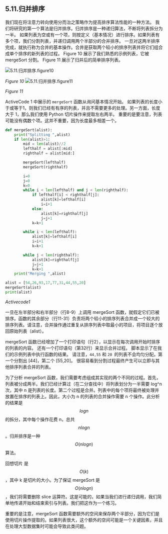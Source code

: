 ## 5.11.归并排序

我们现在将注意力转向使用分而治之策略作为提高排序算法性能的一种方法。 我们将研究的第一个算法是归并排序。归并排序是一种递归算法，不断将列表拆分为一半。 如果列表为空或有一个项，则按定义（基本情况）进行排序。如果列表有多个项，我们分割列表，并递归调用两个半部分的合并排序。 一旦对这两半排序完成，就执行称为合并的基本操作。合并是获取两个较小的排序列表并将它们组合成单个排序的新列表的过程。 Figure 10 展示了我们熟悉的示例列表，它被mergeSort 分割。 Figure 11 展示了归并后的简单排序列表。

![5.11.归并排序.figure10](assets/5.11.%E5%BD%92%E5%B9%B6%E6%8E%92%E5%BA%8F.figure10.png)

*Figure 10*
![5.11.归并排序.figure11](assets/5.11.%E5%BD%92%E5%B9%B6%E6%8E%92%E5%BA%8F.figure11.png)

*Figure 11*

ActiveCode 1 中展示的 `mergeSort` 函数从询问基本情况开始。 如果列表的长度小于或等于1，则我们已经有有序的列表，并且不需要更多的处理。另一方面，长度大于 1，那么我们使用 Python 切片操作来提取左右两半。 重要的是要注意，列表可能没有偶数个项。这并不重要，因为长度最多相差一个。

```py
def mergeSort(alist):
    print("Splitting ",alist)
    if len(alist)>1:
        mid = len(alist)//2
        lefthalf = alist[:mid]
        righthalf = alist[mid:]

        mergeSort(lefthalf)
        mergeSort(righthalf)

        i=0
        j=0
        k=0
        while i < len(lefthalf) and j < len(righthalf):
            if lefthalf[i] < righthalf[j]:
                alist[k]=lefthalf[i]
                i=i+1
            else:
                alist[k]=righthalf[j]
                j=j+1
            k=k+1

        while i < len(lefthalf):
            alist[k]=lefthalf[i]
            i=i+1
            k=k+1

        while j < len(righthalf):
            alist[k]=righthalf[j]
            j=j+1
            k=k+1
    print("Merging ",alist)

alist = [54,26,93,17,77,31,44,55,20]
mergeSort(alist)
print(alist)
```

*Activecode1*

一旦在左半部分和右半部分（行8-9）上调用 mergeSort 函数，就假定它们已被排序。函数的其余部分（行11-31）负责将两个较小的排序列表合并成一个较大的排序列表。请注意，合并操作通过重复从排序列表中取最小的项目，将项目逐个放回原始列表（alist）。

mergeSort 函数已经增加了一个打印语句（行2），以显示在每次调用开始时排序的列表的内容。 还有一个打印语句（第32行）来显示合并过程。 脚本显示了在我们的示例列表中执行函数的结果。 请注意，`44,55` 和 `20 `的列表不会均匀分配。第一个分割出 [44]，第二个 [55,20]。 很容易看到分割过程最终产生可以立即与其他排序列表合并的列表。

为了分析 mergeSort 函数，我们需要考虑组成其实现的两个不同的过程。首先，列表被分成两半。我们已经计算过（在二分查找中）将列表划分为一半需要 log^n 次，其中 n 是列表的长度。第二个过程是合并。列表中的每个项将最终被处理并放置在排序的列表上。因此，大小为 n 的列表的合并操作需要 n 个操作。此分析的结果是 $$logn$$ 的拆分，其中每个操作花费 n，总共 $$nlogn$$ 。归并排序是一种 $$O(nlogn)$$ 算法。

回想切片 是 $$O(k)$$，其中 k 是切片的大小。为了保证 mergeSort 是 $$O(nlogn)$$，我们将需要删除 slice 运算符。这是可能的，如果当我们进行递归调用，我们简单地传递开始和结束索引与列表。我们把这作为一个练习。

重要的是注意，mergeSort 函数需要额外的空间来保存两个半部分，因为它们是使用切片操作提取的。如果列表很大，这个额外的空间可能是一个关键因素，并且在处理大型数据集时可能会导致此类问题。

